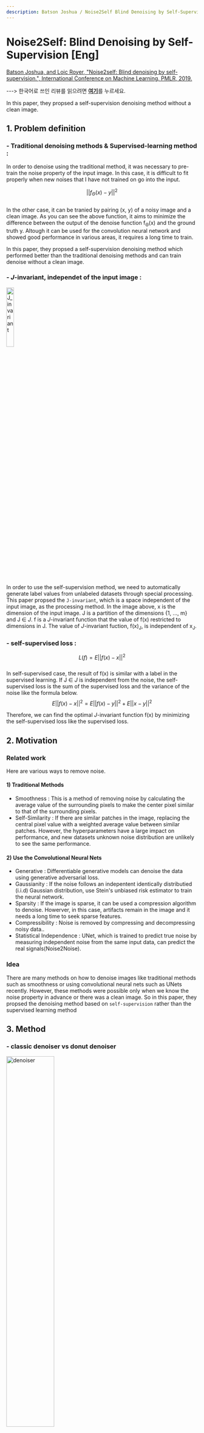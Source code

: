 ```yaml
---
description: Batson Joshua / Noise2Self Blind Denoising by Self-Supervision / ICML
---
```


# Noise2Self: Blind Denoising by Self-Supervision \[Eng\]
[Batson Joshua, and Loic Royer, "Noise2self: Blind denoising by self-supervision.", International Conference on Machine Learning. PMLR, 2019.
](https://arxiv.org/abs/1901.11365)

---&gt; 한국어로 쓰인 리뷰를 읽으려면 [**여기**](icml-2019-Noise2Self-kor.md)를 누르세요.

In this paper, they propsed a self-supervision denoising method without a clean image.


##  1. Problem definition
### - Traditional denoising methods & Supervised-learning method :          
In order to denoise using the traditional method, it was necessary to pre-train the noise property of the input image. In this case, it is difficult to fit properly when new noises that I have not trained on go into the input. 
                      
$$||f_{Θ}(x)-y||^2$$             
In the other case, it can be tranied by pairing (x, y) of a noisy image and a clean image. As you can see the above function, it aims to minimize the difference between the output of the denoise function f<sub>Θ</sub>(x) and the ground truth y. Altough it can be used for the convolution neural network and showed good performance in various areas, it requires a long time to train.


In this paper, they propsed a self-supervision denoising method which performed better than the traditional denoising methods and can train denoise without a clean image.
### - $J$-invariant, independet of the input image  :          
<img src="../../.gitbook/assets/18/J_invariant.png" width="20%" height="20%" alt="J_invariant"></img>       
In order to use the self-supervision method, we need to automatically generate label values from unlabeled datasets through special processing. This paper propsed the `J-invariant`, which is a space independent of the input image, as the processing method.
In the image above, x is the dimension of the input image. J is a partition of the dimensions {1, ..., m} and J ∈ $J$. f is a $J$-invariant function that the value of f(x) restricted to dimensions in J. The value of $J$-invariant fuction, f(x)<sub>J</sub>, is independent of x<sub>J</sub>.
    
### - self-supervised loss :     
$$L(f) = E||f(x)-x||^2$$       
In self-supervised case, the result of f(x) is similar with a label in the supervised learning. If J ∈ $J$ is independent from the noise, the self-supervised loss is the sum of the supervised loss and the variance of the noise like the formula below.           
$$E||f(x)-x||^2 = E||f(x)-y||^2 + E||x-y||^2$$     

Therefore, we can find the optimal $J$-invariant function f(x) by minimizing the self-supervised loss like the supervised loss.

## 2. Motivation
### Related work
Here are various ways to remove noise.

#### 1) Traditional Methods
- Smoothness : This is a method of removing noise by calculating the average value of the surrounding pixels to make the center pixel similar to that of the surrounding pixels.
- Self-Similarity : If there are similar patches in the image, replacing the central pixel value with a weighted average value between similar patches. However, the hyperparameters have a large impact on performance, and new datasets unknown noise distribution are unlikely to see the same performance.

#### 2) Use the Convolutional Neural Nets
- Generative : Differentiable generative models can denoise the data using generative adversarial loss.
- Gaussianity : If the noise follows an indepentent identically distributied (i.i.d) Gaussian distribution, use Stein's unbiased risk estimator to train the neural network.
- Sparsity : If the image is sparse, it can be used a compression algorithm to denoise. Howerver, in this case, artifacts remain in the image and it needs a long time to seek sparse features.
- Compressibility : Noise is removed by compressing and decompressing noisy data..
- Statistical Independence : UNet, which is trained to predict true noise by measuring independent noise from the same input data, can predict the real signals(Noise2Noise).

### Idea
There are many methods on how to denoise images like traditional methods such as smoothness or using convolutional neural nets such as UNets recently. However, these methods were possible only when we know the noise property in advance or there was a clean image. So in this paper, they propsed the denoising method based on `self-supervision` rather than the supervised learning method

## 3. Method
### - classic denoiser vs donut denoiser              
<img src="../../.gitbook/assets/18/denoiser.png" width="50%" height="50%"   alt="denoiser"></img> 
> - classic denoiser : Using a median filer that replaces each pixel with the median of a disk of radius r → g<sub>r</sub>
> - donut denoiser : Same as classic denoiser except that the center part is removed → f<sub>r</sub>             

In the graph above, you can see the difference for each denoiser. r is the radius of each filter.       
For the donut denoiser (blue), the self-supervised minimum (red arrow) is same (r=3) with the ground truth minimum. The vertical difference between self-supervised and ground truth means the variance of the noise.         
On the other hand, in the case of classic denoiser (orange), self-supervised MSE continues to increase and there is no correlation with ground truth results.      
In other words, the donut denoiser can adjust the loss value with self-supervised, but the classic denoiser can adjust the loss value only when there is a ground truth.         


### - $J$-invariant function : f<sub>Θ</sub>            
$$f_{Θ}(x)_{J} := g_{Θ}(1_{J}ㆍs(x) + 1_{J^c}ㆍx)_{J}$$   
$J$-invariant f<sub>Θ</sub> function can be defined as above. g<sub>Θ</sub> is any classical denoiser, and J(J ∈ $J$) is any partition of the pixels to distinguish it from adjacent pixels like a mask. s(x) is the function replacing each pixel with the average of its neighbors (interpolation). That is, f<sub>Θ</sub> function interpolates with s(x) only in the area corresponding to J, and applies the original image x to other areas($J^c$), then applies the classical denoiser.           
f<sub>Θ</sub>(x)<sub>J</sub> gets independent results with x<sub>J</sub> because g<sub>Θ</sub> was applied after interpolation of x in $J$ space. As a result, image x performed better when g<sub>Θ</sub> was applied after interpolation than when applied directly to the classical denoiser g<sub>Θ</sub>. 


## 4. Experiment & Result
### Experimental setup
|   Dataset  | Hanzi | CellNet |   ImageNet   |
|:----------:|:-----:|:-------:|:------------:|
| Image size | 64x64 | 128x128 | 128x128(RGB) |
| batch size |   64  |    64   |      32      |
|    epoch   |   30  |    50   |       1      |                           

They compared the denoise performance when self-supervised by applying the $J$-invariant function. There are three data sets: Hanzi, a Chinese character data set, CellNet, a microscope data set and an ImageNet data set. Unet and DnCNN were used to compare the performance of each. They use a random partition of 25 subsets for $J$-invariant and Peak-Signal-to-Noise Raio (PSNR) was used as an evaluation metric. A larger value of PSNR means less loss of image quality.

### Result
<img src="../../.gitbook/assets/18/result1.png" width="40%" height="40%"   alt="result1"></img>   
The table above shows the PSNR results according to each data and denoise architecture. Noise2Self(N2S) performed better than NLM and BM3D, which are traditional denoiser methods, and shows similar performance to Noise2Truth(N2T) trained with clean target and Noise2Noise(N2N) trained together with independent noise.     

<img src="../../.gitbook/assets/18/result2.png" width="50%" height="40%"   alt="result2"></img>     
When looking at the result of denoising as an image, N2S performed better at removing noise than NLM and BM3D and showed similar results to N2N and N2T.


## 5. Conclusion
Noise2Self removes noise in a self-supervision method, unlike other denoising methods. The advantage of this model is that it can remove noise without prior learning about the noise and can be trained without a clean image. However, there is a trade-off between bias and variance depending on how the size of J is set.
     

### Take home message
> Self-supervised learning can be used to learn without target data.
>
> The noise data and the result of $J$-invariant function f(x) are independent of each other.
>
> With self-supervised learning, it can denoise only with the noise data and the result of $J$-invariant function, without clean data.

## Author / Reviewer information
### Author

**황현민** 
* KAIST AI
* [GitHub Link](https://github.com/HYUNMIN-HWANG)
* hyunmin_hwang@kaist.ac.kr

### Reviewer
...

## Reference & Additional materials
1. Batson, J.D., & Royer, L.A. (2019). Noise2Self: Blind Denoising by Self-Supervision. ArXiv, abs/1901.11365. ([link](https://arxiv.org/abs/1901.11365))
2. Lehtinen, J., Munkberg, J., Hasselgren, J., Laine, S., Karras, T., Aittala, M., & Aila, T. (2018). Noise2noise: Learning image restoration without clean data. arXiv preprint arXiv:1803.04189. ([link](https://arxiv.org/abs/1803.04189))
3. Local averaging ([link](https://swprog.tistory.com/entry/OpenCV-%EC%9E%A1%EC%9D%8Cnoise-%EC%A0%9C%EA%B1%B0%ED%95%98%EA%B8%B0-Local-Averaging-Gaussian-smoothing)) 
4. Noise2Self github ([link](https://github.com/czbiohub/noise2self)) 
5. PSNR ([link](https://ko.wikipedia.org/wiki/%EC%B5%9C%EB%8C%80_%EC%8B%A0%ED%98%B8_%EB%8C%80_%EC%9E%A1%EC%9D%8C%EB%B9%84))  
